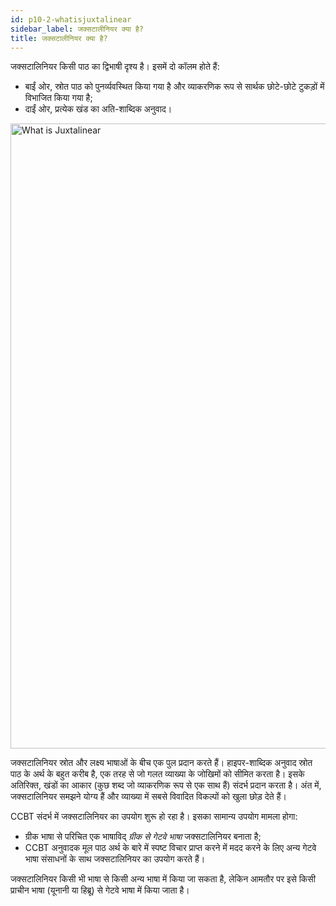 ```yaml
---
id: p10-2-whatisjuxtalinear
sidebar_label: जक्सटालीनियर क्या है?
title: जक्सटालीनियर क्या है?
---
```


जक्सटालिनियर किसी पाठ का द्विभाषी दृश्य है। इसमें दो कॉलम होते हैं:
- बाईं ओर, स्रोत पाठ को पुनर्व्यवस्थित किया गया है और व्याकरणिक रूप से सार्थक छोटे-छोटे टुकड़ों में विभाजित किया गया है;
- दाईं ओर, प्रत्येक खंड का अति-शाब्दिक अनुवाद।

<img src="/0.7.0/WhatisJuxtalinear-en.png"  width="1000px" alt="What is Juxtalinear"/>

जक्सटालिनियर स्रोत और लक्ष्य भाषाओं के बीच एक पुल प्रदान करते हैं। हाइपर-शाब्दिक अनुवाद स्रोत पाठ के अर्थ के बहुत करीब है, एक तरह से जो गलत व्याख्या के जोखिमों को सीमित करता है। इसके अतिरिक्त, खंडों का आकार (कुछ शब्द जो व्याकरणिक रूप से एक साथ हैं) संदर्भ प्रदान करता है। अंत में, जक्सटालिनियर समझने योग्य हैं और व्याख्या में सबसे विवादित विकल्पों को खुला छोड़ देते हैं।

CCBT संदर्भ में जक्सटालिनियर का उपयोग शुरू हो रहा है। इसका सामान्य उपयोग मामला होगा:
- ग्रीक भाषा से परिचित एक भाषाविद् *ग्रीक से गेटवे भाषा* जक्सटालिनियर बनाता है;
- CCBT अनुवादक मूल पाठ अर्थ के बारे में स्पष्ट विचार प्राप्त करने में मदद करने के लिए अन्य गेटवे भाषा संसाधनों के साथ जक्सटालिनियर का उपयोग करते हैं।

जक्सटालिनियर किसी भी भाषा से किसी अन्य भाषा में किया जा सकता है, लेकिन आमतौर पर इसे किसी प्राचीन भाषा (यूनानी या हिब्रू) से गेटवे भाषा में किया जाता है।
